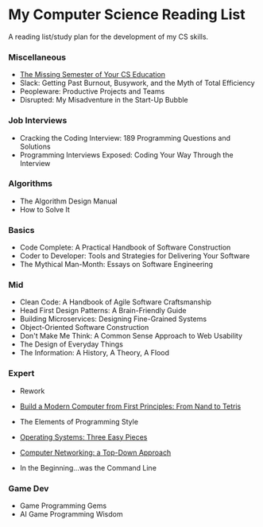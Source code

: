 # My Computer Science Reading List

A reading list/study plan for the development of my CS skills.

### Miscellaneous

- [The Missing Semester of Your CS Education](https://missing.csail.mit.edu/)
- Slack: Getting Past Burnout, Busywork, and the Myth of Total Efficiency
- Peopleware: Productive Projects and Teams
- Disrupted: My Misadventure in the Start-Up Bubble

### Job Interviews

- Cracking the Coding Interview: 189 Programming Questions and Solutions
- Programming Interviews Exposed: Coding Your Way Through the Interview

### Algorithms

- The Algorithm Design Manual
- How to Solve It

### Basics

- Code Complete: A Practical Handbook of Software Construction
- Coder to Developer: Tools and Strategies for Delivering Your Software
- The Mythical Man-Month: Essays on Software Engineering

### Mid

- Clean Code: A Handbook of Agile Software Craftsmanship
- Head First Design Patterns: A Brain-Friendly Guide
- Building Microservices: Designing Fine-Grained Systems
- Object-Oriented Software Construction
- Don't Make Me Think: A Common Sense Approach to Web Usability
- The Design of Everyday Things
- The Information: A History, A Theory, A Flood

### Expert

- Rework
- [Build a Modern Computer from First Principles: From Nand to Tetris](https://www.coursera.org/learn/build-a-computer)

- The Elements of Programming Style
- [Operating Systems: Three Easy Pieces](https://github.com/ossu/computer-science/blob/master/coursepages/ostep/README.md)
- [Computer Networking: a Top-Down Approach](http://gaia.cs.umass.edu/kurose_ross/online_lectures.htm)
- In the Beginning...was the Command Line

### Game Dev

- Game Programming Gems
- AI Game Programming Wisdom